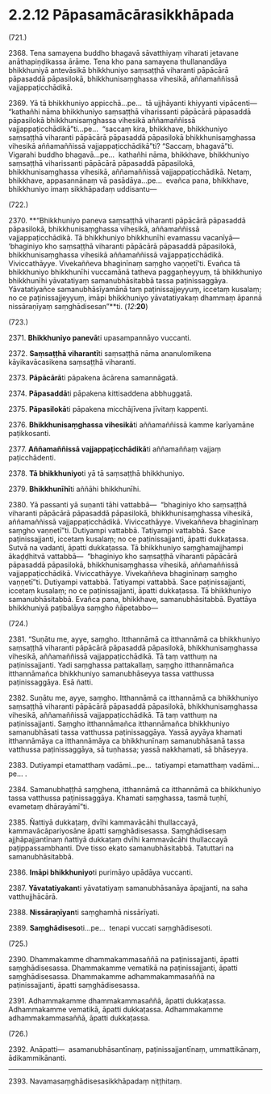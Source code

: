 

# 2.2.12 Pāpasamācārasikkhāpada




(721.)

2368\. Tena samayena buddho bhagavā sāvatthiyaṃ viharati jetavane anāthapiṇḍikassa ārāme. Tena kho pana samayena thullanandāya bhikkhuniyā antevāsikā bhikkhuniyo saṃsaṭṭhā viharanti pāpācārā pāpasaddā pāpasilokā, bhikkhunisaṃghassa vihesikā, aññamaññissā vajjappaṭicchādikā.

2369\. Yā tā bhikkhuniyo appicchā…pe…  tā ujjhāyanti khiyyanti vipācenti—  “kathañhi nāma bhikkhuniyo saṃsaṭṭhā viharissanti pāpācārā pāpasaddā pāpasilokā bhikkhunisaṃghassa vihesikā aññamaññissā vajjappaṭicchādikā”ti…pe…  “saccaṃ kira, bhikkhave, bhikkhuniyo saṃsaṭṭhā viharanti pāpācārā pāpasaddā pāpasilokā bhikkhunisaṃghassa vihesikā aññamaññissā vajjappaṭicchādikā”ti? “Saccaṃ, bhagavā”ti. Vigarahi buddho bhagavā…pe…  kathañhi nāma, bhikkhave, bhikkhuniyo saṃsaṭṭhā viharissanti pāpācārā pāpasaddā pāpasilokā, bhikkhunisaṃghassa vihesikā, aññamaññissā vajjappaṭicchādikā. Netaṃ, bhikkhave, appasannānaṃ vā pasādāya…pe…  evañca pana, bhikkhave, bhikkhuniyo imaṃ sikkhāpadaṃ uddisantu—

(722.)

2370\. **“Bhikkhuniyo paneva saṃsaṭṭhā viharanti pāpācārā pāpasaddā pāpasilokā, bhikkhunisaṃghassa vihesikā, aññamaññissā vajjappaṭicchādikā. Tā bhikkhuniyo bhikkhunīhi evamassu vacanīyā—  ‘bhaginiyo kho saṃsaṭṭhā viharanti pāpācārā pāpasaddā pāpasilokā, bhikkhunisaṃghassa vihesikā aññamaññissā vajjappaṭicchādikā. Viviccathāyye. Vivekaññeva bhaginīnaṃ saṃgho vaṇṇetī’ti. Evañca tā bhikkhuniyo bhikkhunīhi vuccamānā tatheva paggaṇheyyuṃ, tā bhikkhuniyo bhikkhunīhi yāvatatiyaṃ samanubhāsitabbā tassa paṭinissaggāya. Yāvatatiyañce samanubhāsīyamānā taṃ paṭinissajjeyyuṃ, iccetaṃ kusalaṃ; no ce paṭinissajjeyyuṃ, imāpi bhikkhuniyo yāvatatiyakaṃ dhammaṃ āpannā nissāraṇīyaṃ saṃghādisesan”**ti. (*12*:**20**)

(723.)

2371\. **Bhikkhuniyo panevā**ti upasampannāyo vuccanti.

2372\. **Saṃsaṭṭhā viharantī**ti saṃsaṭṭhā nāma ananulomikena kāyikavācasikena saṃsaṭṭhā viharanti.

2373\. **Pāpācārā**ti pāpakena ācārena samannāgatā.

2374\. **Pāpasaddā**ti pāpakena kittisaddena abbhuggatā.

2375\. **Pāpasilokā**ti pāpakena micchājīvena jīvitaṃ kappenti.

2376\. **Bhikkhunisaṃghassa vihesikā**ti aññamaññissā kamme karīyamāne paṭikkosanti.

2377\. **Aññamaññissā vajjappaṭicchādikā**ti aññamaññaṃ vajjaṃ paṭicchādenti.

2378\. **Tā bhikkhuniyo**ti yā tā saṃsaṭṭhā bhikkhuniyo.

2379\. **Bhikkhunīhī**ti aññāhi bhikkhunīhi.

2380\. Yā passanti yā suṇanti tāhi vattabbā—  “bhaginiyo kho saṃsaṭṭhā viharanti pāpācārā pāpasaddā pāpasilokā, bhikkhunisaṃghassa vihesikā, aññamaññissā vajjappaṭicchādikā. Viviccathāyye. Vivekaññeva bhaginīnaṃ saṃgho vaṇṇetī”ti. Dutiyampi vattabbā. Tatiyampi vattabbā. Sace paṭinissajjanti, iccetaṃ kusalaṃ; no ce paṭinissajjanti, āpatti dukkaṭassa. Sutvā na vadanti, āpatti dukkaṭassa. Tā bhikkhuniyo saṃghamajjhampi ākaḍḍhitvā vattabbā—  “bhaginiyo kho saṃsaṭṭhā viharanti pāpācārā pāpasaddā pāpasilokā, bhikkhunisaṃghassa vihesikā, aññamaññissā vajjappaṭicchādikā. Viviccathāyye. Vivekaññeva bhaginīnaṃ saṃgho vaṇṇetī”ti. Dutiyampi vattabbā. Tatiyampi vattabbā. Sace paṭinissajjanti, iccetaṃ kusalaṃ; no ce paṭinissajjanti, āpatti dukkaṭassa. Tā bhikkhuniyo samanubhāsitabbā. Evañca pana, bhikkhave, samanubhāsitabbā. Byattāya bhikkhuniyā paṭibalāya saṃgho ñāpetabbo—

(724.)

2381\. “Suṇātu me, ayye, saṃgho. Itthannāmā ca itthannāmā ca bhikkhuniyo saṃsaṭṭhā viharanti pāpācārā pāpasaddā pāpasilokā, bhikkhunisaṃghassa vihesikā, aññamaññissā vajjappaṭicchādikā. Tā taṃ vatthuṃ na paṭinissajjanti. Yadi saṃghassa pattakallaṃ, saṃgho itthannāmañca itthannāmañca bhikkhuniyo samanubhāseyya tassa vatthussa paṭinissaggāya. Esā ñatti.

2382\. Suṇātu me, ayye, saṃgho. Itthannāmā ca itthannāmā ca bhikkhuniyo saṃsaṭṭhā viharanti pāpācārā pāpasaddā pāpasilokā, bhikkhunisaṃghassa vihesikā, aññamaññissā vajjappaṭicchādikā. Tā taṃ vatthuṃ na paṭinissajjanti. Saṃgho itthannāmañca itthannāmañca bhikkhuniyo samanubhāsati tassa vatthussa paṭinissaggāya. Yassā ayyāya khamati itthannāmāya ca itthannāmāya ca bhikkhunīnaṃ samanubhāsanā tassa vatthussa paṭinissaggāya, sā tuṇhassa; yassā nakkhamati, sā bhāseyya.

2383\. Dutiyampi etamatthaṃ vadāmi…pe…  tatiyampi etamatthaṃ vadāmi…pe… .

2384\. Samanubhaṭṭhā saṃghena, itthannāmā ca itthannāmā ca bhikkhuniyo tassa vatthussa paṭinissaggāya. Khamati saṃghassa, tasmā tuṇhī, evametaṃ dhārayāmī”ti.

2385\. Ñattiyā dukkaṭaṃ, dvīhi kammavācāhi thullaccayā, kammavācāpariyosāne āpatti saṃghādisesassa. Saṃghādisesaṃ ajjhāpajjantīnaṃ ñattiyā dukkaṭaṃ dvīhi kammavācāhi thullaccayā paṭippassambhanti. Dve tisso ekato samanubhāsitabbā. Tatuttari na samanubhāsitabbā.

2386\. **Imāpi bhikkhuniyo**ti purimāyo upādāya vuccanti.

2387\. **Yāvatatiyakan**ti yāvatatiyaṃ samanubhāsanāya āpajjanti, na saha vatthujjhācārā.

2388\. **Nissāraṇīyan**ti saṃghamhā nissārīyati.

2389\. **Saṃghādiseso**ti…pe…  tenapi vuccati saṃghādisesoti.

(725.)

2390\. Dhammakamme dhammakammasaññā na paṭinissajjanti, āpatti saṃghādisesassa. Dhammakamme vematikā na paṭinissajjanti, āpatti saṃghādisesassa. Dhammakamme adhammakammasaññā na paṭinissajjanti, āpatti saṃghādisesassa.

2391\. Adhammakamme dhammakammasaññā, āpatti dukkaṭassa. Adhammakamme vematikā, āpatti dukkaṭassa. Adhammakamme adhammakammasaññā, āpatti dukkaṭassa.

(726.)

2392\. Anāpatti—  asamanubhāsantīnaṃ, paṭinissajjantīnaṃ, ummattikānaṃ, ādikammikānanti.

---

2393\. Navamasaṃghādisesasikkhāpadaṃ niṭṭhitaṃ.





